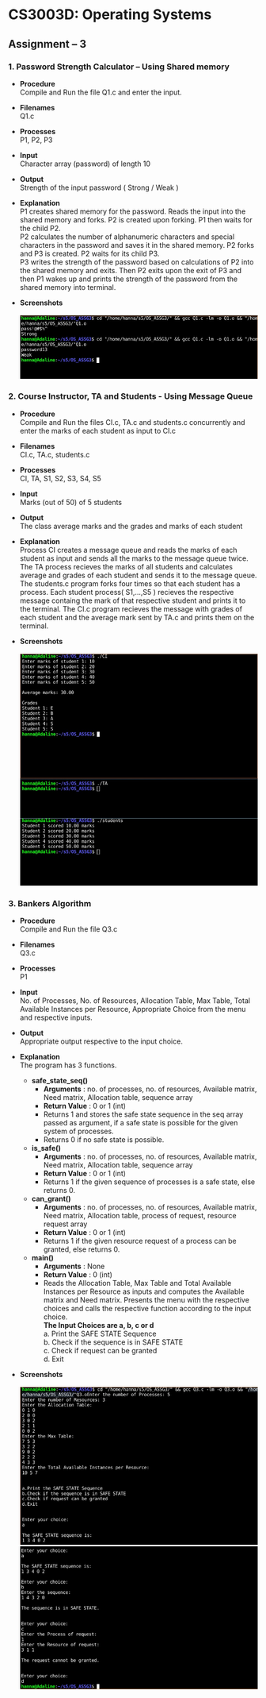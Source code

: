 # CS3003D: Operating Systems

## Assignment – 3

### 1. Password Strength Calculator – Using Shared memory

- **Procedure**  
  Compile and Run the file Q1.c and enter the input.
- **Filenames**  
  Q1.c
- **Processes**  
  P1, P2, P3
- **Input**  
  Character array (password) of length 10
- **Output**  
  Strength of the input password ( Strong / Weak )
- **Explanation**  
  P1 creates shared memory for the password. Reads the input into the shared memory and forks. P2 is created upon forking. P1 then waits for the child P2.  
  P2 calculates the number of alphanumeric characters and special characters in the password and saves it in the shared memory. P2 forks and P3 is created. P2 waits for its child P3.  
  P3 writes the strength of the password based on calculations of P2 into the shared memory and exits. Then P2 exits upon the exit of P3 and then P1 wakes up and prints the strength of the password from the shared memory into terminal.

- **Screenshots**  
  &nbsp;  
  ![Q1](/Q1/Q1.jpeg)

### 2. Course Instructor, TA and Students - Using Message Queue

- **Procedure**  
  Compile and Run the files CI.c, TA.c and students.c concurrently and enter the marks of each student as input to CI.c
- **Filenames**  
  CI.c, TA.c, students.c
- **Processes**  
  CI, TA, S1, S2, S3, S4, S5
- **Input**  
  Marks (out of 50) of 5 students
- **Output**  
  The class average marks and the grades and marks of each student
- **Explanation**  
  Process CI creates a message queue and reads the marks of each student as input and sends all the marks to the message queue twice. The TA process recieves the marks of all students and calculates average and grades of each student and sends it to the message queue. The students.c program forks four times so that each student has a process. Each student process( S1,...,S5 ) recieves the respective message containg the mark of that respective student and prints it to the terminal. The CI.c program recieves the message with grades of each student and the average mark sent by TA.c and prints them on the terminal.

- **Screenshots**  
  &nbsp;  
  ![Q2](/Q2/Q2.jpeg)

### 3. Bankers Algorithm

- **Procedure**  
  Compile and Run the file Q3.c
- **Filenames**  
  Q3.c
- **Processes**  
  P1
- **Input**  
  No. of Processes, No. of Resources, Allocation Table, Max Table, Total Available Instances per Resource, Appropriate Choice from the menu and respective inputs.
- **Output**  
  Appropriate output respective to the input choice.
- **Explanation**  
  The program has 3 functions.

  - **safe_state_seq()**
    - **Arguments** : no. of processes, no. of resources, Available matrix, Need matrix, Allocation table, sequence array
    - **Return Value** : 0 or 1 (int)
    - Returns 1 and stores the safe state sequence in the seq array passed as argument, if a safe state is possible for the given system of processes.
    - Returns 0 if no safe state is possible.
  - **is_safe()**
    - **Arguments** : no. of processes, no. of resources, Available matrix, Need matrix, Allocation table, sequence array
    - **Return Value** : 0 or 1 (int)
    - Returns 1 if the given sequence of processes is a safe state, else returns 0.
  - **can_grant()**
    - **Arguments** : no. of processes, no. of resources, Available matrix, Need matrix, Allocation table, process of request, resource request array
    - **Return Value** : 0 or 1 (int)
    - Returns 1 if the given resource request of a process can be granted, else returns 0.
  - **main()**
    - **Arguments** : None
    - **Return Value** : 0 (int)
    - Reads the Allocation Table, Max Table and Total Available Instances per Resource as inputs and computes the Available matrix and Need matrix. Presents the menu with the respective choices and calls the respective function according to the input choice.  
      **The Input Choices are a, b, c or d**  
       a. Print the SAFE STATE Sequence  
       b. Check if the sequence is in SAFE STATE  
       c. Check if request can be granted  
       d. Exit

- **Screenshots**  
  &nbsp;  
  ![Q3_a](/Q3/Q3_a.jpeg)  
  ![Q3_b](/Q3/Q3_b.jpeg)
